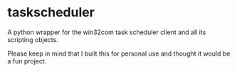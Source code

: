 # taskscheduler
A python wrapper for the win32com task scheduler client and all its scripting objects.

Please keep in mind that I built this for personal use and thought it would be a fun project.


